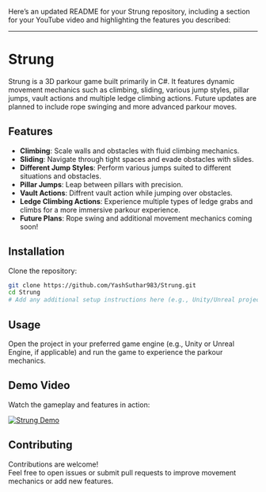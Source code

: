 Here’s an updated README for your Strung repository, including a section for your YouTube video and highlighting the features you described:

---

# Strung

Strung is a 3D parkour game built primarily in C#. It features dynamic movement mechanics such as climbing, sliding, various jump styles, pillar jumps, vault actions and multiple ledge climbing actions. Future updates are planned to include rope swinging and more advanced parkour moves.

## Features

- **Climbing**: Scale walls and obstacles with fluid climbing mechanics.
- **Sliding**: Navigate through tight spaces and evade obstacles with slides.
- **Different Jump Styles**: Perform various jumps suited to different situations and obstacles.
- **Pillar Jumps**: Leap between pillars with precision.
- **Vault Actions**: Diffrent vault action while jumping over obstacles.
- **Ledge Climbing Actions**: Experience multiple types of ledge grabs and climbs for a more immersive parkour experience.
- **Future Plans**: Rope swing and additional movement mechanics coming soon!

## Installation

Clone the repository:

```bash
git clone https://github.com/YashSuthar983/Strung.git
cd Strung
# Add any additional setup instructions here (e.g., Unity/Unreal project setup)
```

## Usage

Open the project in your preferred game engine (e.g., Unity or Unreal Engine, if applicable) and run the game to experience the parkour mechanics.

## Demo Video

Watch the gameplay and features in action:

[![Strung Demo](https://github.com/user-attachments/assets/e966200b-f25a-4435-b08c-1be24b30b43b)](https://www.youtube.com/watch?v=vE68A3WgqE8)


## Contributing

Contributions are welcome!  
Feel free to open issues or submit pull requests to improve movement mechanics or add new features.

